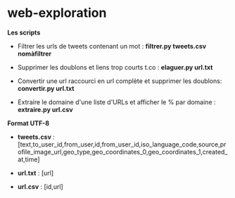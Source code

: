 # web-exploration



**Les scripts**

- Filtrer les urls de tweets contenant un mot :  **filtrer.py tweets.csv nomàfiltrer**

- Supprimer les doublons et liens trop courts t.co :  **elaguer.py url.txt**

- Convertir une url raccourci en url complète et supprimer les doublons: **convertir.py url.txt**

- Extraire le domaine d'une liste d'URLs et afficher le % par domaine : **extraire.py url.csv**

**Format UTF-8**


- **tweets.csv** : [text,to_user_id,from_user,id,from_user_id,iso_language_code,source,profile_image_url,geo_type,geo_coordinates_0,geo_coordinates_1,created_at,time]

- **url.txt** : [url]

- **url.csv** : [id,url]
